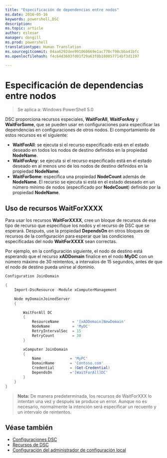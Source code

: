 ```yaml
---
title: "Especificación de dependencias entre nodos"
ms.date: 2016-05-16
keywords: powershell,DSC
description: 
ms.topic: article
author: eslesar
manager: dongill
ms.prod: powershell
translationtype: Human Translation
ms.sourcegitcommit: 04aa6292dee991060669e1ac770cf98cbba41bfc
ms.openlocfilehash: f4c64d3603fd01f29a63f8b180057714bf3d1197

---
```


# Especificación de dependencias entre nodos

> Se aplica a: Windows PowerShell 5.0

DSC proporciona recursos especiales, **WaitForAll**, **WaitForAny** y **WaitForSome**, que se pueden usar en configuraciones para especificar las dependencias en configuraciones de otros nodos. El comportamiento de estos recursos es el siguiente:

* **WaitForAll**: se ejecuta si el recurso especificado está en el estado deseado en todos los nodos de destino definidos en la propiedad **NodeName**.
* **WaitForAny**: se ejecuta si el recurso especificado está en el estado deseado en al menos uno de los nodos de destino definidos en la propiedad **NodeName**.
* **WaitForSome**: especifica una propiedad **NodeCount** además de **NodeName**. El recurso se ejecuta si está en el estado deseado en un número mínimo de nodos (especificado por **NodeCount**) definido por la propiedad **NodeName**. 

## Uso de recursos WaitForXXXX

Para usar los recursos **WaitForXXXX**, cree un bloque de recursos de ese tipo de recurso que especifique los nodos y el recurso de DSC que se esperará. Después, use la propiedad **DependsOn** en otros bloques de recursos de la configuración para esperar que las condiciones especificadas del nodo **WaitForXXXX** sean correctas.

Por ejemplo, en la configuración siguiente, el nodo de destino está esperando que el recurso **xADDomain** finalice en el nodo **MyDC** con un número máximo de 30 reintentos, a intervalos de 15 segundos, antes de que el nodo de destino pueda unirse al dominio.

```PowerShell
Configuration JoinDomain

{
    Import-DscResource -Module xComputerManagement

    Node myDomainJoinedServer
    {

        WaitForAll DC
        {
            ResourceName      = '[xADDomain]NewDomain'
            NodeName          = 'MyDC'
            RetryIntervalSec  = 15
            RetryCount        = 30
        }

        xComputer JoinDomain
        {
            Name             = 'MyPC'
            DomainName       = 'Contoso.com'
            Credential       = (Get-Credential)
            DependsOn        ='[WaitForAll]DC'
        }
    }
}
```

>**Nota:** De manera predeterminada, los recursos de WaitForXXX lo intentan una vez y después se produce un error. Aunque no es necesario, normalmente la intención será especificar un recuento y un intervalo de reintentos.

## Véase también
* [Configuraciones DSC](configurations.md)
* [Recursos de DSC](resources.md)
* [Configuración del administrador de configuración local](metaConfig.md)




<!--HONumber=Aug16_HO3-->


